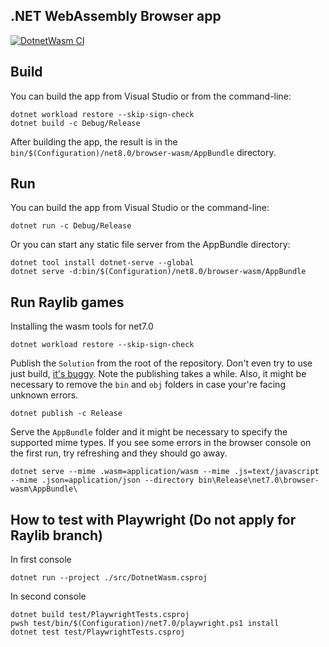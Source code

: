 ## .NET WebAssembly Browser app

[![DotnetWasm CI](https://github.com/celsojr/DotnetWasm/actions/workflows/playwright.yml/badge.svg)](https://github.com/celsojr/DotnetWasm/actions/workflows/playwright.yml)

## Build

You can build the app from Visual Studio or from the command-line:

```
dotnet workload restore --skip-sign-check
dotnet build -c Debug/Release
```

After building the app, the result is in the `bin/$(Configuration)/net8.0/browser-wasm/AppBundle` directory.

## Run

You can build the app from Visual Studio or the command-line:

```
dotnet run -c Debug/Release
```

Or you can start any static file server from the AppBundle directory:

```
dotnet tool install dotnet-serve --global
dotnet serve -d:bin/$(Configuration)/net8.0/browser-wasm/AppBundle
```

## Run Raylib games
Installing the wasm tools for net7.0
```
dotnet workload restore --skip-sign-check
```
Publish the `Solution` from the root of the repository. Don't even try to use just build, [it's buggy](https://github.com/disketteman/DotnetRaylibWasm/issues/7#issuecomment-1356442508). Note the publishing takes a while.
Also, it might be necessary to remove the `bin` and `obj` folders in case your're facing unknown errors.
```
dotnet publish -c Release
```
Serve the `AppBundle` folder and it might be necessary to specify the supported mime types. If you see some errors in the browser console on the first run, try refreshing and they should go away.
```
dotnet serve --mime .wasm=application/wasm --mime .js=text/javascript --mime .json=application/json --directory bin\Release\net7.0\browser-wasm\AppBundle\
```

## How to test with Playwright (Do not apply for Raylib branch)
In first console
```
dotnet run --project ./src/DotnetWasm.csproj
```
In second console
```
dotnet build test/PlaywrightTests.csproj
pwsh test/bin/$(Configuration)/net7.0/playwright.ps1 install
dotnet test test/PlaywrightTests.csproj
```
